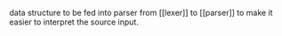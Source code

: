 data structure to be fed into parser from [[lexer]] to [[parser]] to make it easier to interpret the source input.
